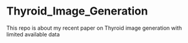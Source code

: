 # Thyroid_Image_Generation
This repo is about my recent paper on Thyroid image generation with limited available data
